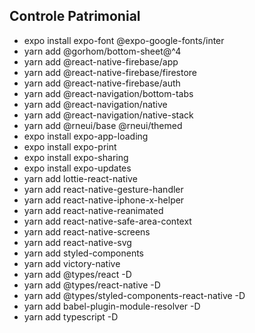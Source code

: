 ## Controle Patrimonial

- expo install expo-font @expo-google-fonts/inter
- yarn add @gorhom/bottom-sheet@^4
- yarn add @react-native-firebase/app
- yarn add @react-native-firebase/firestore
- yarn add @react-native-firebase/auth
- yarn add @react-navigation/bottom-tabs
- yarn add @react-navigation/native
- yarn add @react-navigation/native-stack
- yarn add  @rneui/base @rneui/themed
- expo install expo-app-loading
- expo install expo-print
- expo install expo-sharing
- expo install expo-updates
- yarn add lottie-react-native
- yarn add react-native-gesture-handler
- yarn add react-native-iphone-x-helper
- yarn add react-native-reanimated
- yarn add react-native-safe-area-context
- yarn add react-native-screens
- yarn add react-native-svg
- yarn add styled-components
- yarn add victory-native
- yarn add @types/react -D 
- yarn add @types/react-native -D
- yarn add @types/styled-components-react-native -D
- yarn add babel-plugin-module-resolver -D
- yarn add typescript -D